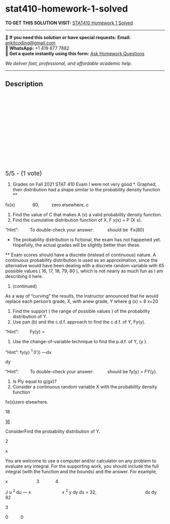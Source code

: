 # stat410-homework-1-solved
**TO GET THIS SOLUTION VISIT:** [STAT410 Homework 1 Solved](https://www.ankitcodinghub.com/product/stat410-homework-1-solved/)


---

📩 **If you need this solution or have special requests:** **Email:** ankitcoding@gmail.com  
📱 **WhatsApp:** +1 419 877 7882  
📄 **Get a quote instantly using this form:** [Ask Homework Questions](https://www.ankitcodinghub.com/services/ask-homework-questions/)

*We deliver fast, professional, and affordable academic help.*

---

<h2>Description</h2>



<div class="kk-star-ratings kksr-auto kksr-align-center kksr-valign-top" data-payload="{&quot;align&quot;:&quot;center&quot;,&quot;id&quot;:&quot;93738&quot;,&quot;slug&quot;:&quot;default&quot;,&quot;valign&quot;:&quot;top&quot;,&quot;ignore&quot;:&quot;&quot;,&quot;reference&quot;:&quot;auto&quot;,&quot;class&quot;:&quot;&quot;,&quot;count&quot;:&quot;1&quot;,&quot;legendonly&quot;:&quot;&quot;,&quot;readonly&quot;:&quot;&quot;,&quot;score&quot;:&quot;5&quot;,&quot;starsonly&quot;:&quot;&quot;,&quot;best&quot;:&quot;5&quot;,&quot;gap&quot;:&quot;4&quot;,&quot;greet&quot;:&quot;Rate this product&quot;,&quot;legend&quot;:&quot;5\/5 - (1 vote)&quot;,&quot;size&quot;:&quot;24&quot;,&quot;title&quot;:&quot;STAT410 Homework 1 Solved&quot;,&quot;width&quot;:&quot;138&quot;,&quot;_legend&quot;:&quot;{score}\/{best} - ({count} {votes})&quot;,&quot;font_factor&quot;:&quot;1.25&quot;}">

<div class="kksr-stars">

<div class="kksr-stars-inactive">
            <div class="kksr-star" data-star="1" style="padding-right: 4px">


<div class="kksr-icon" style="width: 24px; height: 24px;"></div>
        </div>
            <div class="kksr-star" data-star="2" style="padding-right: 4px">


<div class="kksr-icon" style="width: 24px; height: 24px;"></div>
        </div>
            <div class="kksr-star" data-star="3" style="padding-right: 4px">


<div class="kksr-icon" style="width: 24px; height: 24px;"></div>
        </div>
            <div class="kksr-star" data-star="4" style="padding-right: 4px">


<div class="kksr-icon" style="width: 24px; height: 24px;"></div>
        </div>
            <div class="kksr-star" data-star="5" style="padding-right: 4px">


<div class="kksr-icon" style="width: 24px; height: 24px;"></div>
        </div>
    </div>

<div class="kksr-stars-active" style="width: 138px;">
            <div class="kksr-star" style="padding-right: 4px">


<div class="kksr-icon" style="width: 24px; height: 24px;"></div>
        </div>
            <div class="kksr-star" style="padding-right: 4px">


<div class="kksr-icon" style="width: 24px; height: 24px;"></div>
        </div>
            <div class="kksr-star" style="padding-right: 4px">


<div class="kksr-icon" style="width: 24px; height: 24px;"></div>
        </div>
            <div class="kksr-star" style="padding-right: 4px">


<div class="kksr-icon" style="width: 24px; height: 24px;"></div>
        </div>
            <div class="kksr-star" style="padding-right: 4px">


<div class="kksr-icon" style="width: 24px; height: 24px;"></div>
        </div>
    </div>
</div>


<div class="kksr-legend" style="font-size: 19.2px;">
            5/5 - (1 vote)    </div>
    </div>
<ol>
<li>Grades on Fall 2021 STAT 410 Exam I were not very good *. Graphed, their distribution had a shape similar to the probability density function **</li>
</ol>
fx(x)&nbsp;&nbsp;&nbsp;&nbsp;&nbsp;&nbsp;&nbsp;&nbsp;&nbsp;&nbsp;&nbsp;&nbsp;&nbsp; 80,&nbsp;&nbsp;&nbsp;&nbsp;&nbsp;&nbsp;&nbsp;&nbsp;&nbsp; zero elsewhere. c

<ol>
<li>Find the value of C that makes A (x) a valid probability density function.</li>
<li>Find the cumulative distribution function of X, F x(x) = P (X x).</li>
</ol>
“Hint”:&nbsp;&nbsp;&nbsp;&nbsp;&nbsp;&nbsp;&nbsp;&nbsp; To double-check your answer:&nbsp;&nbsp;&nbsp;&nbsp;&nbsp;&nbsp;&nbsp;&nbsp;&nbsp;&nbsp; should be &nbsp;Fx(80)

* The probability distribution is fictional, the exam has not happened yet. Hopefully, the actual grades will be slightly better than these.

** Exam scores should have a discrete (instead of continuous) nature. A continuous probability distribution is used as an approximation, since the alternative would have been dealing with a discrete random variable with 65 possible values ( 16, 17, 18, 79, 80 ), which is not nearly as much fun as I am describing it here.

<ol>
<li>(continued)</li>
</ol>
As a way of “curving” the results, the instructor announced that he would replace each person’s grade, X, with anew grade, Y where g (x) = 8 x+20

<ol>
<li>Find the support ( the range of possible values ) of the probability distribution of Y.</li>
<li>Use pan (b) and the c.d.f. approach to find the c.d.f. of Y, Fy(y).</li>
</ol>
“Hint”:&nbsp;&nbsp;&nbsp;&nbsp;&nbsp;&nbsp;&nbsp;&nbsp; Fy(y) =

<ol>
<li>Use the change-of-variable technique to find the p.d.f. of Y, (y ).</li>
</ol>
“Hint”: fy(y) <sup>1 </sup>0′)) —dx

dy

“Hint”:&nbsp;&nbsp;&nbsp;&nbsp;&nbsp;&nbsp;&nbsp;&nbsp; To double-check your answer:&nbsp;&nbsp;&nbsp;&nbsp;&nbsp;&nbsp;&nbsp;&nbsp;&nbsp;&nbsp; should be fy(y) = FY(y).

<ol>
<li>Is Ply equal to g(gx)?</li>
<li>Consider a continuous random variable X with the probability density function</li>
</ol>
fx(x)zero elsewhere.

18

<u>16</u>

ConsiderFind the probability distribution of Y.

2

x

You are welcome to use a computer and/or calculator on any problem to evaluate any integral. For the supporting work, you should include the full integral (with the function and the bounds) and the answer. For example,

x&nbsp;&nbsp;&nbsp;&nbsp;&nbsp;&nbsp;&nbsp;&nbsp;&nbsp;&nbsp;&nbsp;&nbsp;&nbsp;&nbsp;&nbsp;&nbsp;&nbsp;&nbsp;&nbsp;&nbsp;&nbsp;&nbsp; 3&nbsp;&nbsp;&nbsp;&nbsp;&nbsp;&nbsp;&nbsp;&nbsp;&nbsp;&nbsp;&nbsp;&nbsp; 4

J u <sup>2 </sup>du — x&nbsp;&nbsp;&nbsp;&nbsp;&nbsp;&nbsp;&nbsp;&nbsp;&nbsp;&nbsp;&nbsp;&nbsp;&nbsp;&nbsp;&nbsp;&nbsp;&nbsp;&nbsp;&nbsp;&nbsp;&nbsp;&nbsp;&nbsp;&nbsp; x <sup>2 </sup>y dy dx = 32,&nbsp;&nbsp;&nbsp;&nbsp;&nbsp;&nbsp;&nbsp;&nbsp;&nbsp;&nbsp;&nbsp;&nbsp;&nbsp;&nbsp;&nbsp;&nbsp;&nbsp;&nbsp;&nbsp;&nbsp;&nbsp;&nbsp;&nbsp;&nbsp;&nbsp;&nbsp;&nbsp;&nbsp;&nbsp;&nbsp;&nbsp;&nbsp;&nbsp;&nbsp;&nbsp;&nbsp;&nbsp;&nbsp; dx dy&nbsp;&nbsp;&nbsp; 92

3

0&nbsp;&nbsp;&nbsp;&nbsp;&nbsp;&nbsp;&nbsp;&nbsp;&nbsp; 0
